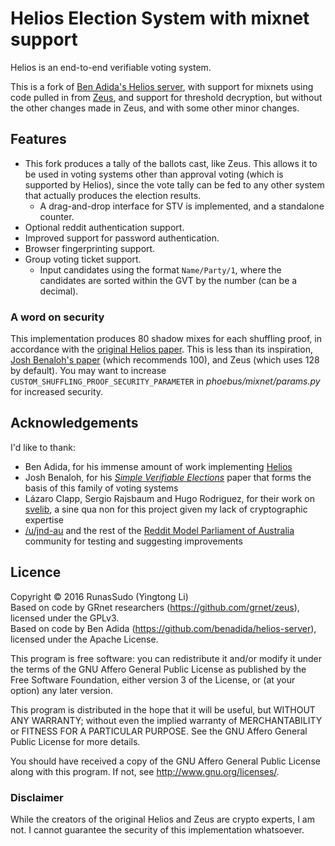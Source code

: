 # Helios Election System with mixnet support

Helios is an end-to-end verifiable voting system.

This is a fork of [Ben Adida's Helios server](https://github.com/benadida/helios-server), with support for mixnets using code pulled in from [Zeus](https://github.com/grnet/zeus), and support for threshold decryption, but without the other changes made in Zeus, and with some other minor changes.

## Features

* This fork produces a tally of the ballots cast, like Zeus. This allows it to be used in voting systems other than approval voting (which is supported by Helios), since the vote tally can be fed to any other system that actually produces the election results.
  * A drag-and-drop interface for STV is implemented, and a standalone counter.
* Optional reddit authentication support.
* Improved support for password authentication.
* Browser fingerprinting support.
* Group voting ticket support.
  * Input candidates using the format `Name/Party/1`, where the candidates are sorted within the GVT by the number (can be a decimal).

### A word on security

This implementation produces 80 shadow mixes for each shuffling proof, in accordance with the [original Helios paper](https://www.usenix.org/legacy/event/sec08/tech/full_papers/adida/adida.pdf). This is less than its inspiration, [Josh Benaloh's paper](https://www.usenix.org/legacy/event/evt06/tech/full_papers/benaloh/benaloh.pdf) (which recommends 100), and Zeus (which uses 128 by default). You may want to increase `CUSTOM_SHUFFLING_PROOF_SECURITY_PARAMETER` in *phoebus/mixnet/params.py* for increased security.

## Acknowledgements

I'd like to thank:

* Ben Adida, for his immense amount of work implementing [Helios](https://github.com/benadida/helios-server)
* Josh Benaloh, for his [*Simple Verifiable Elections*](https://www.usenix.org/legacy/event/evt06/tech/full_papers/benaloh/benaloh.pdf) paper that forms the basis of this family of voting systems
* Lázaro Clapp, Sergio Rajsbaum and Hugo Rodriguez, for their work on [svelib](https://github.com/HRodriguez/svelib), a sine qua non for this project given my lack of cryptographic expertise
* [/u/jnd-au](https://www.reddit.com/user/jnd-au) and the rest of the [Reddit Model Parliament of  Australia](https://www.reddit.com/r/ModelAustralia/) community for testing and suggesting improvements

## Licence

Copyright © 2016 RunasSudo (Yingtong Li)    
Based on code by GRnet researchers (https://github.com/grnet/zeus), licensed under the GPLv3.    
Based on code by Ben Adida (https://github.com/benadida/helios-server), licensed under the Apache License.

This program is free software: you can redistribute it and/or modify
it under the terms of the GNU Affero General Public License as published by
the Free Software Foundation, either version 3 of the License, or
(at your option) any later version.

This program is distributed in the hope that it will be useful,
but WITHOUT ANY WARRANTY; without even the implied warranty of
MERCHANTABILITY or FITNESS FOR A PARTICULAR PURPOSE.  See the
GNU Affero General Public License for more details.

You should have received a copy of the GNU Affero General Public License
along with this program.  If not, see <http://www.gnu.org/licenses/>.

### Disclaimer

While the creators of the original Helios and Zeus are crypto experts, I am not. I cannot guarantee the security of this implementation whatsoever.
